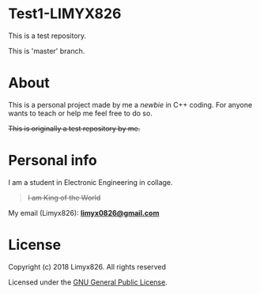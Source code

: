 # Test1-LIMYX826
This is a test repository.


This is 'master' branch.

# About
This is a personal project made by me a *newbie* in C++ coding. 
For anyone wants to teach or help me feel free to do so.

~~This is originally a test repository by me.~~

# Personal info
I am a student in Electronic Engineering in collage.
> ~~I am King of the World~~ 

My email (Limyx826): **limyx0826@gmail.com**

# License
Copyright (c) 2018 Limyx826. All rights reserved

Licensed under the [GNU General Public License](LICENSE).
